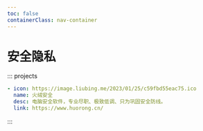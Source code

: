 ```yaml
---
toc: false
containerClass: nav-container
---
```


# 安全隐私

::: projects

```yaml
- icon: https://image.liubing.me/2023/01/25/c59fbd55eac75.ico
  name: 火绒安全
  desc: 电脑安全软件，专业尽职、极致低调、只为巩固安全防线。
  link: https://www.huorong.cn/
```

:::
